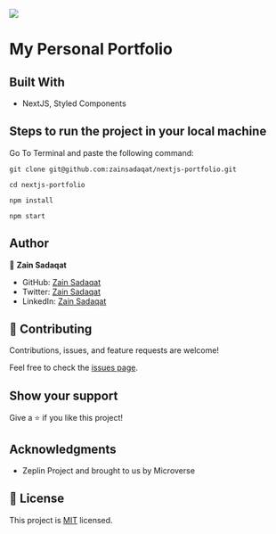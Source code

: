![](https://img.shields.io/badge/Microverse-blueviolet)

# My Personal Portfolio

## Built With

- NextJS, Styled Components

## Steps to run the project in your local machine

Go To Terminal and paste the following command:

`git clone git@github.com:zainsadaqat/nextjs-portfolio.git`

`cd nextjs-portfolio`

`npm install`

`npm start`

## Author

👤 **Zain Sadaqat**

- GitHub: [Zain Sadaqat](https://github.com/zainsadaqat)
- Twitter: [Zain Sadaqat](https://twitter.com/zain_sadaqat)
- LinkedIn: [Zain Sadaqat](https://linkedin.com/in/zain-sadaqat)

## 🤝 Contributing

Contributions, issues, and feature requests are welcome!

Feel free to check the [issues page](../../issues/).

## Show your support

Give a ⭐️ if you like this project!

## Acknowledgments

- Zeplin Project and brought to us by Microverse

## 📝 License

This project is [MIT](./MIT.md) licensed.
